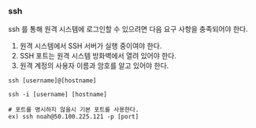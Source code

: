 ### ssh

ssh 를 통해 원격 시스템에 로그인할 수 있으려면 다음 요구 사항을 충족되어야 한다.

1. 원격 시스템에서 SSH 서버가 실행 중이여야 한다.
2. SSH 포트는 원격 시스템 방화벽에서 열려 있어야 한다.
3. 원격 계정의 사용자 이름과 암호를 알고 있어야 한다.

```vi
ssh [username]@[hostname]

ssh -i [username] [hostname]

# 포트를 명시하지 않을시 기본 포트를 사용한다.
ex) ssh noah@50.100.225.121 -p [port]
```